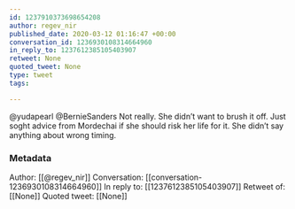 ```yaml
---
id: 1237910373698654208
author: regev_nir
published_date: 2020-03-12 01:16:47 +00:00
conversation_id: 1236930108314664960
in_reply_to: 1237612385105403907
retweet: None
quoted_tweet: None
type: tweet
tags:

---
```


@yudapearl @BernieSanders Not really. She didn’t want to brush it off. Just soght advice from Mordechai if she should risk her life for it. She didn’t say anything about wrong timing.

### Metadata

Author: [[@regev_nir]]
Conversation: [[conversation-1236930108314664960]]
In reply to: [[1237612385105403907]]
Retweet of: [[None]]
Quoted tweet: [[None]]
